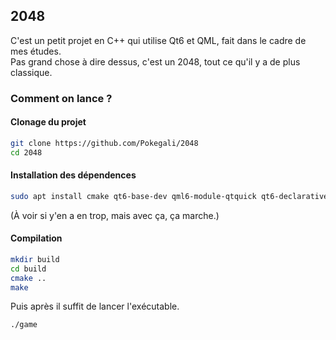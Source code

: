 ## 2048

C'est un petit projet en C++ qui utilise Qt6 et QML, fait dans le cadre de mes études.  
Pas grand chose à dire dessus, c'est un 2048, tout ce qu'il y a de plus classique.

### Comment on lance ?

#### Clonage du projet
```bash
git clone https://github.com/Pokegali/2048
cd 2048
```

#### Installation des dépendences
```bash
sudo apt install cmake qt6-base-dev qml6-module-qtquick qt6-declarative-dev qml6-module-qtqml qml6-module-qtquick-controls qml6-module-qtquick-dialogs qml6-module-qtquick-window qml6-module-qtquick-layouts qml6-module-qtcore qml6-module-qtqml-workerscript qml6-module-qtquick-templates qml6-module-qt-labs-qmlmodels
```
(À voir si y'en a en trop, mais avec ça, ça marche.)

#### Compilation
```bash
mkdir build
cd build
cmake ..
make
```

Puis après il suffit de lancer l'exécutable.
```bash
./game
```